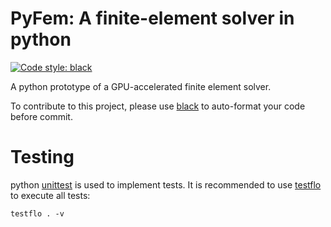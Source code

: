 # PyFem: A finite-element solver in python
[![Code style: black](https://img.shields.io/badge/code%20style-black-000000.svg)](https://github.com/psf/black)

A python prototype of a GPU-accelerated finite element solver.

To contribute to this project, please use [black](https://github.com/psf/black) to auto-format your code before commit. 

# Testing
python [unittest](https://docs.python.org/3/library/unittest.html) is used to implement tests. It is recommended to use [testflo](https://github.com/naylor-b/testflo) to execute all tests:

```testflo . -v```
